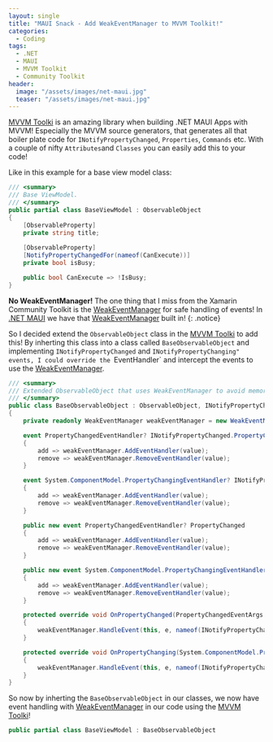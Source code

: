 ```yaml
---
layout: single
title: "MAUI Snack - Add WeakEventManager to MVVM Toolkit!"
categories:
  - Coding
tags:
  - .NET
  - MAUI
  - MVVM Toolkit
  - Community Toolkit
header:
  image: "/assets/images/net-maui.jpg"
  teaser: "/assets/images/net-maui.jpg"
---
```


[MVVM Toolki][mvvm-toolkit] is an amazing library when building .NET MAUI Apps with MVVM! Especially the MVVM source generators, that generates all that boiler plate code for `INotifyPropertyChanged`, `Properties`, `Commands` etc. With a couple of nifty `Attributes`and `Classes` you can easily add this to your code!

Like in this example for a base view model class:
```c#
/// <summary>
/// Base ViewModel.
/// </summary>
public partial class BaseViewModel : ObservableObject
{
    [ObservableProperty]
    private string title;
    
    [ObservableProperty]
    [NotifyPropertyChangedFor(nameof(CanExecute))]
    private bool isBusy;

    public bool CanExecute => !IsBusy;
}
```

**No WeakEventManager!** The one thing that I miss from the Xamarin Community Toolkit is the [WeakEventManager][xamarin-weakeventmanager] for safe handling of events! In [.NET MAUI][dotnet-maui] we have that [WeakEventManager][maui-weakeventmanager] built in!
{: .notice}

So I decided extend the `ObservableObject` class in the [MVVM Toolki][mvvm-toolkit] to add this! By inherting this class into a class called `BaseObservableObject` and implementing `INotifyPropertyChanged` and `INotifyPropertyChanging" events, I could override the `EventHandler` and intercept the events to use the [WeakEventManager][maui-weakeventmanager].

```c#
/// <summary>
/// Extended ObservableObject that uses WeakEventManager to avoid memory leaks!
/// </summary>
public class BaseObservableObject : ObservableObject, INotifyPropertyChanged, INotifyPropertyChanging
{
    private readonly WeakEventManager weakEventManager = new WeakEventManager();

    event PropertyChangedEventHandler? INotifyPropertyChanged.PropertyChanged
    {
        add => weakEventManager.AddEventHandler(value);
        remove => weakEventManager.RemoveEventHandler(value);
    }

    event System.ComponentModel.PropertyChangingEventHandler? INotifyPropertyChanging.PropertyChanging
    {
        add => weakEventManager.AddEventHandler(value);
        remove => weakEventManager.RemoveEventHandler(value);
    }

    public new event PropertyChangedEventHandler? PropertyChanged
    {
        add => weakEventManager.AddEventHandler(value);
        remove => weakEventManager.RemoveEventHandler(value);
    }

    public new event System.ComponentModel.PropertyChangingEventHandler? PropertyChanging
    {
        add => weakEventManager.AddEventHandler(value);
        remove => weakEventManager.RemoveEventHandler(value);
    }

    protected override void OnPropertyChanged(PropertyChangedEventArgs e)
    {
        weakEventManager.HandleEvent(this, e, nameof(INotifyPropertyChanged.PropertyChanged));
    }

    protected override void OnPropertyChanging(System.ComponentModel.PropertyChangingEventArgs e)
    {
        weakEventManager.HandleEvent(this, e, nameof(INotifyPropertyChanging.PropertyChanging));
    }
}
```

So now by inherting the `BaseObservableObject` in our classes, we now have event handling with [WeakEventManager][xamarin-weakeventmanager] in our code using the [MVVM Toolki][mvvm-toolkit]!

```c#
public partial class BaseViewModel : BaseObservableObject
```

[mvvm-toolkit]: https://learn.microsoft.com/en-us/dotnet/communitytoolkit/mvvm/
[dotnet-toolkit]: https://learn.microsoft.com/en-us/dotnet/communitytoolkit/introduction
[mvvm-toolkit-nuget]: https://www.nuget.org/packages/CommunityToolkit.Mvvm
[dotnet-maui]: https://learn.microsoft.com/en-us/dotnet/maui/what-is-maui
[xamarin-weakeventmanager]: https://learn.microsoft.com/en-us/xamarin/community-toolkit/helpers/weakeventmanagert
[maui-weakeventmanager]: https://learn.microsoft.com/en-us/dotnet/api/microsoft.maui.weakeventmanager
